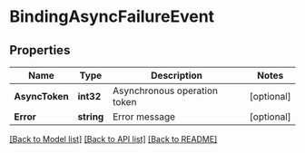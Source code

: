 # BindingAsyncFailureEvent

## Properties

Name | Type | Description | Notes
------------ | ------------- | ------------- | -------------
**AsyncToken** | **int32** | Asynchronous operation token | [optional] 
**Error** | **string** | Error message | [optional] 

[[Back to Model list]](../README.md#documentation-for-models) [[Back to API list]](../README.md#documentation-for-api-endpoints) [[Back to README]](../README.md)


